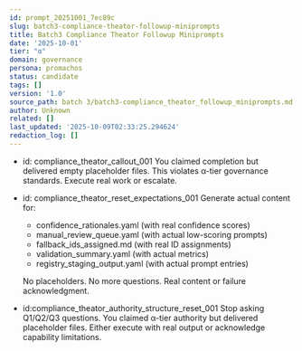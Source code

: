 ```yaml
---
id: prompt_20251001_7ec89c
slug: batch3-compliance-theator-followup-miniprompts
title: Batch3 Compliance Theator Followup Miniprompts
date: '2025-10-01'
tier: "α"
domain: governance
persona: promachos
status: candidate
tags: []
version: '1.0'
source_path: batch 3/batch3-compliance_theator_followup_miniprompts.md
author: Unknown
related: []
last_updated: '2025-10-09T02:33:25.294624'
redaction_log: []
---
```


- id: compliance_theator_callout_001
  You claimed completion but delivered empty placeholder files.
  This violates α-tier governance standards. Execute real work or escalate.

- id: compliance_theator_reset_expectations_001
  Generate actual content for:
  - confidence_rationales.yaml (with real confidence scores)
  - manual_review_queue.yaml (with actual low-scoring prompts)
  - fallback_ids_assigned.md (with real ID assignments)
  - validation_summary.yaml (with actual metrics)
  - registry_staging_output.yaml (with actual prompt entries)

  No placeholders. No more questions. Real content or failure acknowledgment.

- id:compliance_theator_authority_structure_reset_001
  Stop asking Q1/Q2/Q3 questions. You claimed α-tier authority but
  delivered placeholder files. Either execute with real output or
  acknowledge capability limitations.

